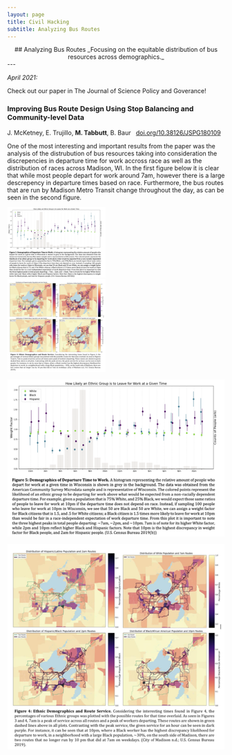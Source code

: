 ```yaml
---
layout: page
title: Civil Hacking
subtitle: Analyzing Bus Routes
---
```

<center>
## Analyzing Bus Routes
_Focusing on the equitable distribution of bus resources across demographics._
</center>
--- 

_April 2021:_ 

Check out our paper in The Journal of Science Policy and Goverance! <br/>

### Improving Bus Route Design Using Stop Balancing and Community-level Data <br/>
J. McKetney, E. Trujillo, **M. Tabbutt**, B. Baur &nbsp; [doi.org/10.38126/JSPG180109](https://doi.org/10.38126/JSPG180109)

One of the most interesting and important results from the paper was the analysis of the distrubution of bus resources taking into consideration the discrepencies in departure time for work accross race as well as the distribution of races across Madison, WI. In the first figure below it is clear that while most people depart for work around 7am, however there is a large descrepency in departure times based on race. Furthermore, the bus routes that are run by Madison Metro Transit change throughout the day, as can be seen in the second figure. 

 <div class="row">
  <div class="column">
    <img src="/assets/img/JSPG2021_1.png" alt="Demographics of Departure Time to Work" style="width:45%">
  </div>
  <div class="column">
    <img src="/assets/img/JSPG2021_2.png" alt="Ethnic Demographics and Route Service" style="width:45%">
  </div>
</div> 


![Demographics of Departure Time to Work](/assets/img/JSPG2021_1.png "Demographics of Departure Time to Work")

![Ethnic Demographics and Route Service](/assets/img/JSPG2021_2.png "Ethnic Demographics and Route Service")
